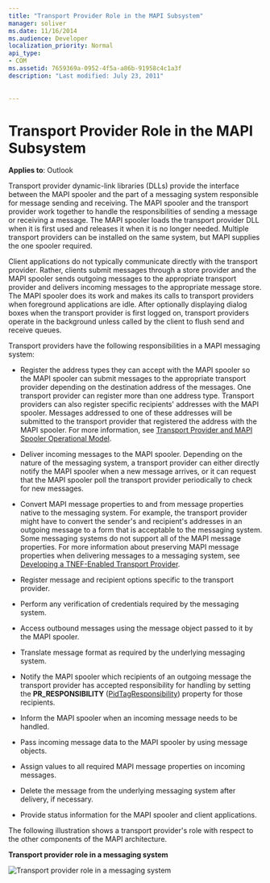```yaml
---
title: "Transport Provider Role in the MAPI Subsystem"
manager: soliver
ms.date: 11/16/2014
ms.audience: Developer
localization_priority: Normal
api_type:
- COM
ms.assetid: 7659369a-0952-4f5a-a86b-91958c4c1a3f
description: "Last modified: July 23, 2011"
 
 
---
```


# Transport Provider Role in the MAPI Subsystem

  
  
**Applies to**: Outlook 
  
Transport provider dynamic-link libraries (DLLs) provide the interface between the MAPI spooler and the part of a messaging system responsible for message sending and receiving. The MAPI spooler and the transport provider work together to handle the responsibilities of sending a message or receiving a message. The MAPI spooler loads the transport provider DLL when it is first used and releases it when it is no longer needed. Multiple transport providers can be installed on the same system, but MAPI supplies the one spooler required.
  
Client applications do not typically communicate directly with the transport provider. Rather, clients submit messages through a store provider and the MAPI spooler sends outgoing messages to the appropriate transport provider and delivers incoming messages to the appropriate message store. The MAPI spooler does its work and makes its calls to transport providers when foreground applications are idle. After optionally displaying dialog boxes when the transport provider is first logged on, transport providers operate in the background unless called by the client to flush send and receive queues. 
  
Transport providers have the following responsibilities in a MAPI messaging system:
  
- Register the address types they can accept with the MAPI spooler so the MAPI spooler can submit messages to the appropriate transport provider depending on the destination address of the messages. One transport provider can register more than one address type. Transport providers can also register specific recipients' addresses with the MAPI spooler. Messages addressed to one of these addresses will be submitted to the transport provider that registered the address with the MAPI spooler. For more information, see [Transport Provider and MAPI Spooler Operational Model](transport-provider-and-mapi-spooler-operational-model.md).
    
- Deliver incoming messages to the MAPI spooler. Depending on the nature of the messaging system, a transport provider can either directly notify the MAPI spooler when a new message arrives, or it can request that the MAPI spooler poll the transport provider periodically to check for new messages.
    
- Convert MAPI message properties to and from message properties native to the messaging system. For example, the transport provider might have to convert the sender's and recipient's addresses in an outgoing message to a form that is acceptable to the messaging system. Some messaging systems do not support all of the MAPI message properties. For more information about preserving MAPI message properties when delivering messages to a messaging system, see [Developing a TNEF-Enabled Transport Provider](developing-a-tnef-enabled-transport-provider.md).
    
- Register message and recipient options specific to the transport provider.
    
- Perform any verification of credentials required by the messaging system.
    
- Access outbound messages using the message object passed to it by the MAPI spooler.
    
- Translate message format as required by the underlying messaging system.
    
- Notify the MAPI spooler which recipients of an outgoing message the transport provider has accepted responsibility for handling by setting the **PR_RESPONSIBILITY** ([PidTagResponsibility](pidtagresponsibility-canonical-property.md)) property for those recipients.
    
- Inform the MAPI spooler when an incoming message needs to be handled.
    
- Pass incoming message data to the MAPI spooler by using message objects.
    
- Assign values to all required MAPI message properties on incoming messages.
    
- Delete the message from the underlying messaging system after delivery, if necessary.
    
- Provide status information for the MAPI spooler and client applications.
    
The following illustration shows a transport provider's role with respect to the other components of the MAPI architecture.
  
 **Transport provider role in a messaging system**
  
![Transport provider role in a messaging system](media/xp01.gif)
  

